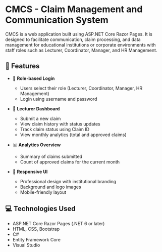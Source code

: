 # CMCS - Claim Management and Communication System

CMCS is a web application built using ASP.NET Core Razor Pages. It is designed to facilitate communication, claim processing, and data management for educational institutions or corporate environments with staff roles such as Lecturer, Coordinator, Manager, and HR Management.

## 🚀 Features

- 🔐 **Role-based Login**
  - Users select their role (Lecturer, Coordinator, Manager, HR Management)
  - Login using username and password

- 📑 **Lecturer Dashboard**
  - Submit a new claim
  - View claim history with status updates
  - Track claim status using Claim ID
  - View monthly analytics (total and approved claims)

- 📊 **Analytics Overview**
  - Summary of claims submitted
  - Count of approved claims for the current month

- 📸 **Responsive UI**
  - Professional design with institutional branding
  - Background and logo images
  - Mobile-friendly layout

## 💻 Technologies Used

- ASP.NET Core Razor Pages (.NET 6 or later)
- HTML, CSS, Bootstrap
- C#
- Entity Framework Core 
- Visual Studio


